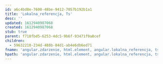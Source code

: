 ```yaml
---
id: a6c4bd8e-7600-48be-9412-7057b192b1a1
title: 'Lokalna_referencja, Ts'
desc: ''
updated: 1612940987068
created: 1612940987068
stub: true
parent: f718fbd5-6253-4dc5-9b6f-93471f9a8cef
children:
  - 59632210-234d-488b-84d1-ab4e6db6ed71
fname: 'angular.zdarzenie, html.element, angular.lokalna_referencja, ts'
hpath: 'angular.zdarzenie, html.element, angular.lokalna_referencja, ts'
---
```



